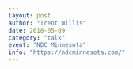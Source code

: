 ```yaml
---
layout: post
author: "Trent Willis"
date: 2018-05-09
category: "talk"
event: "NDC Minnesota"
info: "https://ndcminnesota.com/"
---
```

